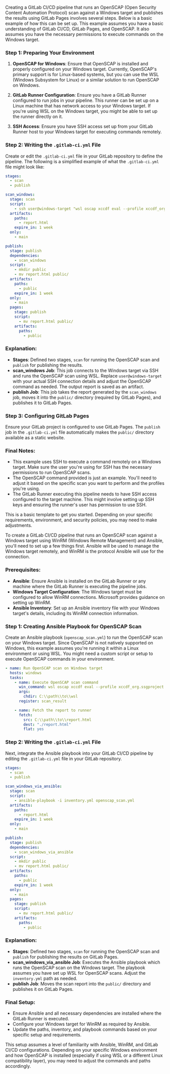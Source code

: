 Creating a GitLab CI/CD pipeline that runs an OpenSCAP (Open Security Content Automation Protocol) scan against a Windows target and publishes the results using GitLab Pages involves several steps. Below is a basic example of how this can be set up. This example assumes you have a basic understanding of GitLab CI/CD, GitLab Pages, and OpenSCAP. It also assumes you have the necessary permissions to execute commands on the Windows target.

### Step 1: Preparing Your Environment

1. **OpenSCAP for Windows**: Ensure that OpenSCAP is installed and properly configured on your Windows target. Currently, OpenSCAP's primary support is for Linux-based systems, but you can use the WSL (Windows Subsystem for Linux) or a similar solution to run OpenSCAP on Windows.

2. **GitLab Runner Configuration**: Ensure you have a GitLab Runner configured to run jobs in your pipeline. This runner can be set up on a Linux machine that has network access to your Windows target. If you're using WSL on the Windows target, you might be able to set up the runner directly on it.

3. **SSH Access**: Ensure you have SSH access set up from your GitLab Runner host to your Windows target for executing commands remotely.

### Step 2: Writing the `.gitlab-ci.yml` File

Create or edit the `.gitlab-ci.yml` file in your GitLab repository to define the pipeline. The following is a simplified example of what the `.gitlab-ci.yml` file might look like:

```yaml
stages:
  - scan
  - publish

scan_windows:
  stage: scan
  script:
    - ssh user@windows-target "wsl oscap xccdf eval --profile xccdf_org.ssgproject.content_profile_standard --report /var/www/html/report.html /usr/share/xml/scap/ssg/content/ssg-windows-ds.xml"
  artifacts:
    paths:
      - report.html
    expire_in: 1 week
  only:
    - main

publish:
  stage: publish
  dependencies:
    - scan_windows
  script:
    - mkdir public
    - mv report.html public/
  artifacts:
    paths:
      - public
    expire_in: 1 week
  only:
    - main
  pages:
    stage: publish
    script:
      - mv report.html public/
    artifacts:
      paths:
        - public
```

### Explanation:

- **Stages**: Defined two stages, `scan` for running the OpenSCAP scan and `publish` for publishing the results.
- **scan_windows Job**: This job connects to the Windows target via SSH and runs the OpenSCAP scan using WSL. Replace `user@windows-target` with your actual SSH connection details and adjust the OpenSCAP command as needed. The output report is saved as an artifact.
- **publish Job**: This job takes the report generated by the `scan_windows` job, moves it into the `public/` directory (required by GitLab Pages), and publishes it to GitLab Pages.

### Step 3: Configuring GitLab Pages

Ensure your GitLab project is configured to use GitLab Pages. The `publish` job in the `.gitlab-ci.yml` file automatically makes the `public/` directory available as a static website.

### Final Notes:

- This example uses SSH to execute a command remotely on a Windows target. Make sure the user you're using for SSH has the necessary permissions to run OpenSCAP scans.
- The OpenSCAP command provided is just an example. You'll need to adjust it based on the specific scan you want to perform and the profiles you're using.
- The GitLab Runner executing this pipeline needs to have SSH access configured to the target machine. This might involve setting up SSH keys and ensuring the runner's user has permission to use SSH.

This is a basic template to get you started. Depending on your specific requirements, environment, and security policies, you may need to make adjustments.



To create a GitLab CI/CD pipeline that runs an OpenSCAP scan against a Windows target using WinRM (Windows Remote Management) and Ansible, you'll need to set up a few things first. Ansible will be used to manage the Windows target remotely, and WinRM is the protocol Ansible will use for the connection.

### Prerequisites:

- **Ansible**: Ensure Ansible is installed on the GitLab Runner or any machine where the GitLab Runner is executing the pipeline jobs.
- **Windows Target Configuration**: The Windows target must be configured to allow WinRM connections. Microsoft provides guidance on setting up WinRM.
- **Ansible Inventory**: Set up an Ansible inventory file with your Windows target's details, including its WinRM connection information.

### Step 1: Creating Ansible Playbook for OpenSCAP Scan

Create an Ansible playbook (`openscap_scan.yml`) to run the OpenSCAP scan on your Windows target. Since OpenSCAP is not natively supported on Windows, this example assumes you're running it within a Linux environment or using WSL. You might need a custom script or setup to execute OpenSCAP commands in your environment.

```yaml
- name: Run OpenSCAP scan on Windows target
  hosts: windows
  tasks:
    - name: Execute OpenSCAP scan command
      win_command: wsl oscap xccdf eval --profile xccdf_org.ssgproject.content_profile_standard --report C:\\path\\to\\report.html /usr/share/xml/scap/ssg/content/ssg-windows-ds.xml
      args:
        chdir: C:\\path\\to\\wsl
      register: scan_result

    - name: Fetch the report to runner
      fetch:
        src: C:\\path\\to\\report.html
        dest: "./report.html"
        flat: yes
```

### Step 2: Writing the `.gitlab-ci.yml` File

Next, integrate the Ansible playbook into your GitLab CI/CD pipeline by editing the `.gitlab-ci.yml` file in your GitLab repository.

```yaml
stages:
  - scan
  - publish

scan_windows_via_ansible:
  stage: scan
  script:
    - ansible-playbook -i inventory.yml openscap_scan.yml
  artifacts:
    paths:
      - report.html
    expire_in: 1 week
  only:
    - main

publish:
  stage: publish
  dependencies:
    - scan_windows_via_ansible
  script:
    - mkdir public
    - mv report.html public/
  artifacts:
    paths:
      - public
    expire_in: 1 week
  only:
    - main
  pages:
    stage: publish
    script:
      - mv report.html public/
    artifacts:
      paths:
        - public
```

### Explanation:

- **Stages**: Defined two stages, `scan` for running the OpenSCAP scan and `publish` for publishing the results on GitLab Pages.
- **scan_windows_via_ansible Job**: Executes the Ansible playbook which runs the OpenSCAP scan on the Windows target. The playbook assumes you have set up WSL for OpenSCAP scans. Adjust the `inventory.yml` path as needed.
- **publish Job**: Moves the scan report into the `public/` directory and publishes it on GitLab Pages.

### Final Setup:

- Ensure Ansible and all necessary dependencies are installed where the GitLab Runner is executed.
- Configure your Windows target for WinRM as required by Ansible.
- Update the paths, inventory, and playbook commands based on your specific setup and requirements.

This setup assumes a level of familiarity with Ansible, WinRM, and GitLab CI/CD configurations. Depending on your specific Windows environment and how OpenSCAP is installed (especially if using WSL or a different Linux compatibility layer), you may need to adjust the commands and paths accordingly.

